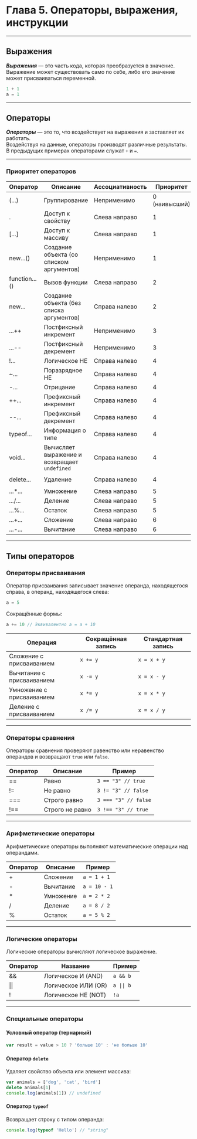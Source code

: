 # Глава 5. Операторы, выражения, инструкции

---

## Выражения

**_Выражения_** — это часть кода, которая преобразуется в значение.  
Выражение может существовать само по себе, либо его значение может присваиваться переменной.

```javascript
1 + 1
a = 1
```

---

## Операторы

**_Операторы_** — это то, что воздействует на выражения и заставляет их работать.  
Воздействуя на данные, операторы производят различные результаты. В предыдущих примерах операторами служат `+` и `=`.

---

### Приоритет операторов

| Оператор      | Описание                                     | Ассоциативность | Приоритет     | Пример                   |
| ------------- | -------------------------------------------- | --------------- | ------------- | ------------------------ |
| (...)         | Группирование                                | Неприменимо     | 0 (наивысший) | `(1 + 3)`                |
| .             | Доступ к свойству                            | Слева направо   | 1             | `myCar.color`            |
| [...]         | Доступ к массиву                             | Слева направо   | 1             | `thingsToDo[4]`          |
| new...()      | Создание объекта (со списком аргументов)     | Неприменимо     | 1             | `new Car("red")`         |
| function...() | Вызов функции                                | Слева направо   | 2             | `addNumbers(1, 2)`       |
| new...        | Создание объекта (без списка аргументов)     | Справа налево   | 2             | `new Car`                |
| ...++         | Постфиксный инкремент                        | Неприменимо     | 3             | `number++`               |
| ...--         | Постфиксный декремент                        | Неприменимо     | 3             | `number--`               |
| !...          | Логическое НЕ                                | Справа налево   | 4             | `!myVal`                 |
| ~...          | Поразрядное НЕ                               | Справа налево   | 4             | `~myVal`                 |
| -...          | Отрицание                                    | Справа налево   | 4             | `-aNumber`               |
| ++...         | Префиксный инкремент                         | Справа налево   | 4             | `++aNumber`              |
| --...         | Префиксный декремент                         | Справа налево   | 4             | `--aNumber`              |
| typeof...     | Информация о типе                            | Справа налево   | 4             | `typeof myVar`           |
| void...       | Вычисляет выражение и возвращает `undefined` | Справа налево   | 4             | `void(0)`                |
| delete...     | Удаление                                     | Справа налево   | 4             | `delete object.property` |
| ...\*...      | Умножение                                    | Слева направо   | 5             | `result = 3 * 7`         |
| .../...       | Деление                                      | Слева направо   | 5             | `result = 3 / 7`         |
| ...%...       | Остаток                                      | Слева направо   | 5             | `result = 7 % 3`         |
| ...+...       | Сложение                                     | Слева направо   | 6             | `result = 3 + 7`         |
| ...-...       | Вычитание                                    | Слева направо   | 6             | `result = 3 - 7`         |

---

## Типы операторов

### Операторы присваивания

Оператор присваивания записывает значение операнда, находящегося справа, в операнд, находящегося слева:

```javascript
a = 5
```

Сокращённые формы:

```javascript
a += 10 // Эквивалентно a = a + 10
```

| Операция                  | Сокращённая запись | Стандартная запись |
| ------------------------- | ------------------ | ------------------ |
| Сложение с присваиванием  | `x += y`           | `x = x + y`        |
| Вычитание с присваиванием | `x -= y`           | `x = x - y`        |
| Умножение с присваиванием | `x *= y`           | `x = x * y`        |
| Деление с присваиванием   | `x /= y`           | `x = x / y`        |

---

### Операторы сравнения

Операторы сравнения проверяют равенство или неравенство операндов и возвращают `true` или `false`.

| Оператор | Описание        | Пример               |
| -------- | --------------- | -------------------- |
| ==       | Равно           | `3 == "3" // true`   |
| !=       | Не равно        | `3 != "3" // false`  |
| ===      | Строго равно    | `3 === "3" // false` |
| !==      | Строго не равно | `3 !== "3" // true`  |

---

### Арифметические операторы

Арифметические операторы выполняют математические операции над операндами.

| Оператор | Описание  | Пример       |
| -------- | --------- | ------------ |
| +        | Сложение  | `a = 1 + 1`  |
| -        | Вычитание | `a = 10 - 1` |
| \*       | Умножение | `a = 2 * 2`  |
| /        | Деление   | `a = 8 / 2`  |
| %        | Остаток   | `a = 5 % 2`  |

---

### Логические операторы

Логические операторы вычисляют логическое выражение.

| Оператор | Название            | Пример     |
| -------- | ------------------- | ---------- |
| &&       | Логическое И (AND)  | `a && b`   |
| \|\|     | Логическое ИЛИ (OR) | `a \|\| b` |
| !        | Логическое НЕ (NOT) | `!a`       |

---

### Специальные операторы

#### Условный оператор (тернарный)

```javascript
var result = value > 10 ? 'больше 10' : 'не больше 10'
```

#### Оператор `delete`

Удаляет свойство объекта или элемент массива:

```javascript
var animals = ['dog', 'cat', 'bird']
delete animals[1]
console.log(animals[1]) // undefined
```

#### Оператор `typeof`

Возвращает строку с типом операнда:

```javascript
console.log(typeof 'Hello') // "string"
```